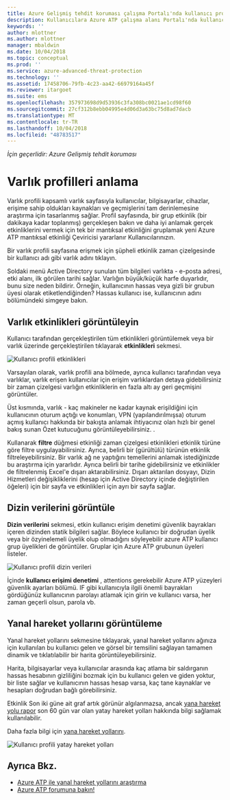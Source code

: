 ```yaml
---
title: Azure Gelişmiş tehdit koruması çalışma Portalı'nda kullanıcı profilleri ile çalışma | Microsoft Docs
description: Kullanıcılara Azure ATP çalışma alanı Portalı'nda kullanıcı profilleri ekranından araştırmaya açıklar
keywords: ''
author: mlottner
ms.author: mlottner
manager: mbaldwin
ms.date: 10/04/2018
ms.topic: conceptual
ms.prod: ''
ms.service: azure-advanced-threat-protection
ms.technology: ''
ms.assetid: 17458706-79fb-4c23-aa42-66979164a45f
ms.reviewer: itargoet
ms.suite: ems
ms.openlocfilehash: 357973698d9d53936c3fa308bc0021ae1cd98f60
ms.sourcegitcommit: 27cf312b8ebb04995e4d06d3a63bc75d8ad7dacb
ms.translationtype: MT
ms.contentlocale: tr-TR
ms.lasthandoff: 10/04/2018
ms.locfileid: "48783517"
---
```

*İçin geçerlidir: Azure Gelişmiş tehdit koruması*



# <a name="understanding-entity-profiles"></a>Varlık profilleri anlama

Varlık profili kapsamlı varlık sayfasıyla kullanıcılar, bilgisayarlar, cihazlar, erişime sahip oldukları kaynakları ve geçmişlerini tam derinlemesine araştırma için tasarlanmış sağlar. Profil sayfasında, bir grup etkinlik (bir dakikaya kadar toplanmış) gerçekleşen bakın ve daha iyi anlamak gerçek etkinliklerini vermek için tek bir mantıksal etkinliğini gruplamak yeni Azure ATP mantıksal etkinliği Çeviricisi yararlanır Kullanıcılarınızın.

Bir varlık profili sayfasına erişmek için şüpheli etkinlik zaman çizelgesinde bir kullanıcı adı gibi varlık adını tıklayın.

Soldaki menü Active Directory sunulan tüm bilgileri varlıkta - e-posta adresi, etki alanı, ilk görülen tarihi sağlar. Varlığın büyük/küçük harfe duyarlıdır, bunu size neden bildirir. Örneğin, kullanıcının hassas veya gizli bir grubun üyesi olarak etiketlendiğinden?
Hassas kullanıcı ise, kullanıcının adını bölümündeki simgeye bakın.

## <a name="view-entity-activities"></a>Varlık etkinlikleri görüntüleyin

Kullanıcı tarafından gerçekleştirilen tüm etkinlikleri görüntülemek veya bir varlık üzerinde gerçekleştirilen tıklayarak **etkinlikleri** sekmesi. 

 ![Kullanıcı profili etkinlikleri](media/user-profile-activities.png)

Varsayılan olarak, varlık profili ana bölmede, ayrıca kullanıcı tarafından veya varlıklar, varlık erişen kullanıcılar için erişim varlıklardan detaya gidebilirsiniz bir zaman çizelgesi varlığın etkinliklerin en fazla altı ay geri geçmişini görüntüler.

Üst kısmında, varlık - kaç makineler ne kadar kaynak erişildiğini için kullanıcının oturum açtığı ve konumları, VPN (yapılandırılmışsa) oturum açmış kullanıcı hakkında bir bakışta anlamak ihtiyacınız olan hızlı bir genel bakış sunan Özet kutucuğunu görüntüleyebilirsiniz. . 

Kullanarak **filtre** düğmesi etkinliği zaman çizelgesi etkinlikleri etkinlik türüne göre filtre uygulayabilirsiniz. Ayrıca, belirli bir (gürültülü) türünün etkinlik filtreleyebilirsiniz. Bir varlık ağ ne yaptığını temellerini anlamak istediğinizde bu araştırma için yararlıdır. Ayrıca belirli bir tarihe gidebilirsiniz ve etkinlikler de filtrelenmiş Excel'e dışarı aktarabilirsiniz. Dışarı aktarılan dosyayı, Dizin Hizmetleri değişikliklerini (hesap için Active Directory içinde değiştirilen öğeleri) için bir sayfa ve etkinlikleri için ayrı bir sayfa sağlar. 

## <a name="view-directory-data"></a>Dizin verilerini görüntüle

**Dizin verilerini** sekmesi, etkin kullanıcı erişim denetimi güvenlik bayrakları içeren dizinden statik bilgileri sağlar. Böylece kullanıcı bir doğrudan üyelik veya bir özyinelemeli üyelik olup olmadığını söyleyebilir azure ATP kullanıcı grup üyelikleri de görüntüler. Gruplar için Azure ATP grubunun üyeleri listeler.

 ![Kullanıcı profili dizin verileri](media/user-profile-dir-data.png)

İçinde **kullanıcı erişimi denetimi** , attentions gerekebilir Azure ATP yüzeyleri güvenlik ayarları bölümü. IF gibi kullanıcıyla ilgili önemli bayrakları gördüğünüz kullanıcının parolayı atlamak için girin ve kullanıcı varsa, her zaman geçerli olsun, parola vb. 

## <a name="view-lateral-movement-paths"></a>Yanal hareket yollarını görüntüleme

Yanal hareket yollarını sekmesine tıklayarak, yanal hareket yollarını ağınıza için kullanılan bu kullanıcı gelen ve görsel bir temsilini sağlayan tamamen dinamik ve tıklatılabilir bir harita görüntüleyebilirsiniz.

Harita, bilgisayarlar veya kullanıcılar arasında kaç atlama bir saldırganın hassas hesabının gizliliğini bozmak için bu kullanıcı gelen ve giden yoktur, bir liste sağlar ve kullanıcının hassas hesap varsa, kaç tane kaynaklar ve hesapları doğrudan bağlı görebilirsiniz.

Etkinlik Son iki güne ait graf artık görünür algılanmazsa, ancak [yana hareket yolu rapor](reports.md) son 60 gün var olan yatay hareket yolları hakkında bilgi sağlamak kullanılabilir. 

Daha fazla bilgi için [yana hareket yollarını](use-case-lateral-movement-path.md). 

 ![Kullanıcı profili yatay hareket yolları](media/user-profile-lateral-movement-paths.png)


## <a name="see-also"></a>Ayrıca Bkz.

- [Azure ATP ile yanal hareket yollarını araştırma](use-case-lateral-movement-path.md)
- [Azure ATP forumuna bakın!](https://aka.ms/azureatpcommunity)